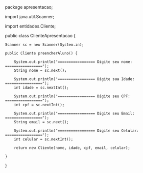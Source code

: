 package apresentacao;

import java.util.Scanner;

import entidades.Cliente;

public class ClienteApresentacao {

	Scanner sc = new Scanner(System.in);

	public Cliente preencherAluno() {

		System.out.println("================= Digite seu nome: =================");
		String nome = sc.next();

		System.out.println("================= Digite sua Idade: =================");
		int idade = sc.nextInt();

		System.out.println("================= Digite seu CPF: =================");
		int cpf = sc.nextInt();

		System.out.println("================= Digite seu Email: =================");
		String email = sc.next();

		System.out.println("================= Digite seu Celular: =================");
		int celular = sc.nextInt();

		return new Cliente(nome, idade, cpf, email, celular);

	}

}
